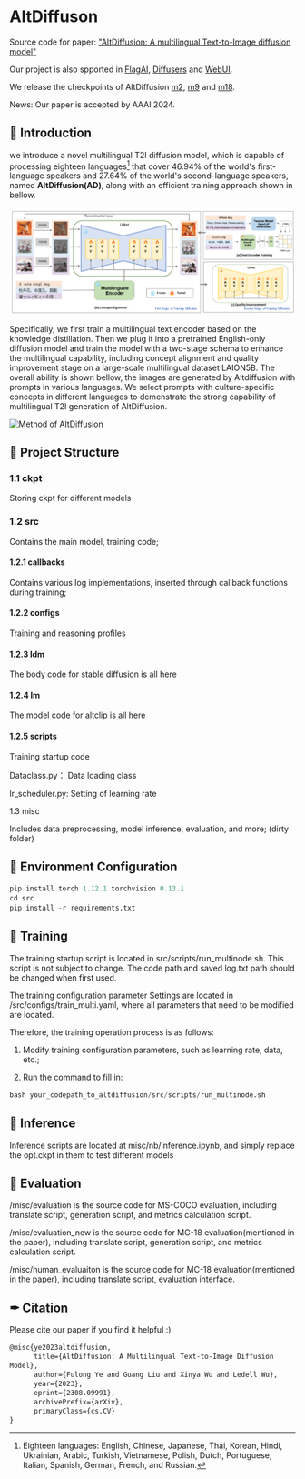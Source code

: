 # AltDiffuson
Source code for paper: ["AltDiffusion: A multilingual Text-to-Image diffusion model"](https://arxiv.org/abs/2308.09991)

Our project is also spported in [FlagAI](https://github.com/FlagAI-Open/FlagAI), [Diffusers](https://github.com/huggingface/diffusers/tree/main/src/diffusers/pipelines/alt_diffusion) and [WebUI](https://github.com/AUTOMATIC1111/stable-diffusion-webui).

We release the checkpoints of AltDiffusion [m2](https://huggingface.co/BAAI/AltDiffusion), [m9](https://huggingface.co/BAAI/AltDiffusion-m9) and [m18](https://huggingface.co/BAAI/AltDiffusion-m18).

News: Our paper is accepted by AAAI 2024.

## 🏴 Introduction

we introduce a novel multilingual T2I diffusion model, which is capable of processing eighteen languages[^1] that cover 46.94\% of the world's first-language speakers and 27.64\% of the world's second-language speakers, named **AltDiffusion(AD)**, along with an efficient training approach shown in bellow.

![Method of AltDiffusion](./img_cash/main.png)

Specifically, we first train a multilingual text encoder based on the knowledge distillation. Then we plug it into a pretrained English-only diffusion model and train the model with a two-stage schema to enhance the multilingual capability, including concept alignment and quality improvement stage on a large-scale multilingual dataset LAION5B. The overall ability is shown bellow, the images are generated by Altdiffusion with prompts in various languages. We select prompts with culture-specific concepts in different languages to demenstrate the strong capability of multilingual T2I generation of AltDiffusion.

![Method of AltDiffusion](./img_cash/18-2-2.png)

[^1]:Eighteen languages: English, Chinese, Japanese, Thai, Korean, Hindi, Ukrainian, Arabic, Turkish, Vietnamese, Polish, Dutch, Portuguese, Italian, Spanish, German, French, and Russian.

## 👐 Project Structure

### 1.1 ckpt

Storing ckpt for different models

### 1.2 src

Contains the main model, training code;

#### 1.2.1 callbacks

Contains various log implementations, inserted through callback functions during training;

#### 1.2.2 configs

Training and reasoning profiles

#### 1.2.3 ldm

The body code for stable diffusion is all here

#### 1.2.4 lm

The model code for altclip is all here

#### 1.2.5 scripts

Training startup code


Dataclass.py： Data loading class

lr_scheduler.py: Setting of learning rate

1.3 misc

Includes data preprocessing, model inference, evaluation, and more; (dirty folder)


## 🔨 Environment Configuration

```python
pip install torch 1.12.1 torchvision 0.13.1
cd src
pip install -r requirements.txt
```

## 🛫 Training

The training startup script is located in src/scripts/run_multinode.sh. This script is not subject to change. The code path and saved log.txt path should be changed when first used.

The training configuration parameter Settings are located in /src/configs/train_multi.yaml, where all parameters that need to be modified are located.

Therefore, the training operation process is as follows:



1. Modify training configuration parameters, such as learning rate, data, etc.;

2. Run the command to fill in:

```python
bash your_codepath_to_altdiffusion/src/scripts/run_multinode.sh
```

## 🚀 Inference

Inference scripts are located at misc/nb/inference.ipynb, and simply replace the opt.ckpt in them to test different models

## 📐 Evaluation

/misc/evaluation is the source code for MS-COCO evaluation, including translate script, generation script, and metrics calculation script.

/misc/evaluation_new is the source code for MG-18 evaluation(mentioned in the paper), including translate script, generation script, and metrics calculation script.

/misc/human_evaluaiton is the source code for MC-18 evaluation(mentioned in the paper), including translate script,
evaluation interface.

## ✒ Citation
Please cite our paper if you find it helpful :)
```
@misc{ye2023altdiffusion,
      title={AltDiffusion: A Multilingual Text-to-Image Diffusion Model}, 
      author={Fulong Ye and Guang Liu and Xinya Wu and Ledell Wu},
      year={2023},
      eprint={2308.09991},
      archivePrefix={arXiv},
      primaryClass={cs.CV}
}
```

